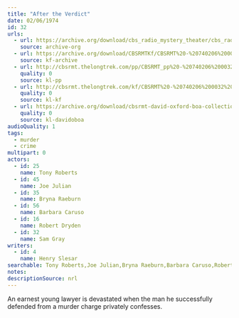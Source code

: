 ```yaml
---
title: "After the Verdict"
date: 02/06/1974
id: 32
urls: 
  - url: https://archive.org/download/cbs_radio_mystery_theater/cbs_radio_mystery_theater-0001-0050.zip/cbs_radio_mystery_theater-0001-0050%2Fcbsrmt_0032_after_the_verdict.mp3
    source: archive-org
  - url: https://archive.org/download/CBSRMTKf/CBSRMT%20-%20740206%200032%20After%20The%20Verdict_kf.mp3
    source: kf-archive
  - url: http://cbsrmt.thelongtrek.com/pp/CBSRMT_pp%20-%20740206%200032%20After%20the%20Verdict.mp3
    quality: 0
    source: kl-pp
  - url: http://cbsrmt.thelongtrek.com/kf/CBSRMT%20-%20740206%200032%20After%20The%20Verdict_kf.mp3
    quality: 0
    source: kl-kf
  - url: https://archive.org/download/cbsrmt-david-oxford-boa-collection/CBSRMT-740206-0032-After-the-Verdict-(64-44)_kf-{BoA}.mp3
    quality: 0
    source: kl-davidoboa
audioQuality: 1
tags: 
  - murder
  - crime
multipart: 0
actors:  
  - id: 25
    name: Tony Roberts  
  - id: 45
    name: Joe Julian  
  - id: 35
    name: Bryna Raeburn  
  - id: 56
    name: Barbara Caruso  
  - id: 16
    name: Robert Dryden  
  - id: 32
    name: Sam Gray
writers:  
  - id: 4
    name: Henry Slesar
searchable: Tony Roberts,Joe Julian,Bryna Raeburn,Barbara Caruso,Robert Dryden,Sam Gray Henry Slesar
notes: 
descriptionSource: nrl
---
```

An earnest young lawyer is devastated when the man he successfully defended from a murder charge privately confesses.